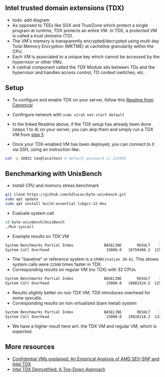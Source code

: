 ## Intel trusted domain extensions (TDX)
- todo: add diagram
- As opposed to TEEs like SGX and TrustZone which protect a single program at runtime, TDX protects an entire VM. In TDX, a protected VM is called a _trust domains_ (TD).
- The VM's memory is transparently encrypted/decrypted using multi-key Total Memory Encryption (MKTME) at cacheline granularity within the CPU.
- Each VM is associated to a unique key which cannot be accessed by the hypervisor or other VMs.
- A central component called the *TDX Module* sits between TDs and the hypervisor and handles access control, TD context switches, etc.
  
## Setup 
- To configure and enable TDX on your server, follow this [Readme from Canonical](https://github.com/canonical/tdx/blob/3.3/README.md)
- Confirgure network with `sudo virsh net-start default`
- In the linked Readme above, if the TDX setup has already been done (steps 1 to 4) on your server, you can skip them and simply run a TDX VM from [step 5](https://github.com/canonical/tdx/tree/3.3?tab=readme-ov-file#5-create-td-image)

- Once your TDX-enabled VM has been deployed, you can connect to it via SSH, using an instruction like:
```bash
ssh -p 10022 tdx@localhost # default password is 123456
```

## Benchmarking with UnixBench
- Install CPU and memory stress benchmark
```bash
git clone https://github.com/kdlucas/byte-unixbench.git
sudo apt update
sudo apt install build-essential libgcc-12-dev
```
- Evaluate system call
```bash
cd byte-unixbench/UnixBench
./Run syscall
```
- Example results on TDX VM
```bash 
System Benchmarks Partial Index              BASELINE       RESULT    INDEX
System Call Overhead                          15000.0   18750490.3  12500.3
```
- The "baseline" or reference system is a `SPARCstation 20-61`. This shows system calls were `12500` times faster in TDX.
- Corresponding results on regular VM (no TDX) with 32 CPUs
```bash
System Benchmarks Partial Index              BASELINE       RESULT    INDEX
System Call Overhead                          15000.0   18801524.5  12534.3
```
- Results slightly better on non TDX VM; TDX introduces overhead for some syscalls.
- Corresponding results on non virtualized (bare metal) system
```bash
System Benchmarks Partial Index              BASELINE       RESULT    INDEX
System Call Overhead                          15000.0   19818118.3  13212.1
```
- We have a higher result here wrt. the TDX VM and regular VM, which is expected.

## More resources
- [Confidential VMs explained: An Empirical Analysis of AMD SEV-SNP and Intel TDX](https://dl.acm.org/doi/pdf/10.1145/3700418)
- [Intel TDX Demystified: A Top-Down Approach](https://arxiv.org/pdf/2303.15540)
